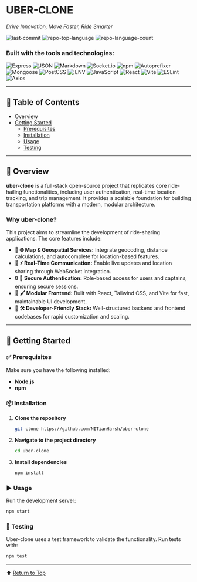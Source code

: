 # UBER-CLONE

*Drive Innovation, Move Faster, Ride Smarter*

![last-commit](https://img.shields.io/github/last-commit/NITianHarsh/uber-clone?style=flat&logo=git&logoColor=white&color=0080ff)
![repo-top-language](https://img.shields.io/github/languages/top/NITianHarsh/uber-clone?style=flat&color=0080ff)
![repo-language-count](https://img.shields.io/github/languages/count/NITianHarsh/uber-clone?style=flat&color=0080ff)

### Built with the tools and technologies:

![Express](https://img.shields.io/badge/Express-000000.svg?style=flat&logo=Express&logoColor=white)
![JSON](https://img.shields.io/badge/JSON-000000.svg?style=flat&logo=JSON&logoColor=white)
![Markdown](https://img.shields.io/badge/Markdown-000000.svg?style=flat&logo=Markdown&logoColor=white)
![Socket.io](https://img.shields.io/badge/Socket.io-010101.svg?style=flat&logo=socketdotio&logoColor=white)
![npm](https://img.shields.io/badge/npm-CB3837.svg?style=flat&logo=npm&logoColor=white)
![Autoprefixer](https://img.shields.io/badge/Autoprefixer-DD3735.svg?style=flat&logo=Autoprefixer&logoColor=white)
![Mongoose](https://img.shields.io/badge/Mongoose-F04D35.svg?style=flat&logo=Mongoose&logoColor=white)
![PostCSS](https://img.shields.io/badge/PostCSS-DD3A0A.svg?style=flat&logo=PostCSS&logoColor=white)
![.ENV](https://img.shields.io/badge/.ENV-ECD53F.svg?style=flat&logo=dotenv&logoColor=black)
![JavaScript](https://img.shields.io/badge/JavaScript-F7DF1E.svg?style=flat&logo=JavaScript&logoColor=black)
![React](https://img.shields.io/badge/React-61DAFB.svg?style=flat&logo=React&logoColor=black)
![Vite](https://img.shields.io/badge/Vite-646CFF.svg?style=flat&logo=Vite&logoColor=white)
![ESLint](https://img.shields.io/badge/ESLint-4B32C3.svg?style=flat&logo=ESLint&logoColor=white)
![Axios](https://img.shields.io/badge/Axios-5A29E4.svg?style=flat&logo=Axios&logoColor=white)

---

## 📑 Table of Contents

- [Overview](#overview)
- [Getting Started](#getting-started)
  - [Prerequisites](#prerequisites)
  - [Installation](#installation)
  - [Usage](#usage)
  - [Testing](#testing)

---

## 📝 Overview

**uber-clone** is a full-stack open-source project that replicates core ride-hailing functionalities, including user authentication, real-time location tracking, and trip management. It provides a scalable foundation for building transportation platforms with a modern, modular architecture.

### Why uber-clone?

This project aims to streamline the development of ride-sharing applications. The core features include:

- 🧭 **🌐 Map & Geospatial Services:** Integrate geocoding, distance calculations, and autocomplete for location-based features.
- 🚦 **⚡ Real-Time Communication:** Enable live updates and location sharing through WebSocket integration.
- 🔒 **🔑 Secure Authentication:** Role-based access for users and captains, ensuring secure sessions.
- 🎨 **🖌️ Modular Frontend:** Built with React, Tailwind CSS, and Vite for fast, maintainable UI development.
- 🚀 **🛠️ Developer-Friendly Stack:** Well-structured backend and frontend codebases for rapid customization and scaling.

---

## 🚀 Getting Started

### ✅ Prerequisites

Make sure you have the following installed:

- **Node.js**
- **npm**

### 📦 Installation

1. **Clone the repository**

   ```bash
   git clone https://github.com/NITianHarsh/uber-clone
   ```

2. **Navigate to the project directory**

   ```bash
   cd uber-clone
   ```

3. **Install dependencies**

   ```bash
   npm install
   ```

### ▶️ Usage

Run the development server:

```bash
npm start
```

### 🧪 Testing

Uber-clone uses a test framework to validate the functionality. Run tests with:

```bash
npm test
```

---

⬆ [Return to Top](#uber-clone)
